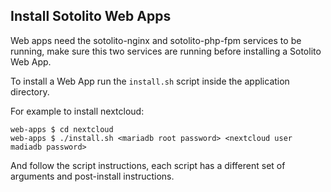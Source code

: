 ## Install Sotolito Web Apps

Web apps need the sotolito-nginx and sotolito-php-fpm services to be running, 
make sure this two services are running before installing a Sotolito Web App.

To install a Web App run the `install.sh` script inside the application directory.

For example to install nextcloud:

```
web-apps $ cd nextcloud
web-apps $ ./install.sh <mariadb root password> <nextcloud user madiadb password>
```

And follow the script instructions, each script has a different set of arguments and post-install instructions.

